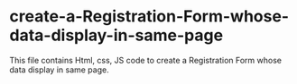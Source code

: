 # create-a-Registration-Form-whose-data-display-in-same-page
This file contains Html, css, JS code to create a Registration Form whose data display in same page.
